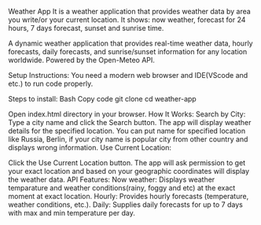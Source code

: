 Weather App 
It is a weather application that provides weather data by area you write/or your current location. It shows: now weather, forecast for 24 hours, 7 days forecast, sunset and sunrise time. 

A dynamic weather application that provides real-time weather data, hourly forecasts, daily forecasts, and sunrise/sunset information for any location worldwide. Powered by the Open-Meteo API.

Setup Instructions: 
You need a modern web browser and IDE(VScode and etc.) to run code properly. 

Steps to install:
Bash
Copy code 
git clone
cd weather-app

Open index.html directory in your browser.
How It Works:
Search by City:
Type a city name and click the Search button. The app will display weather details for the specified location. You can put name for specified location like Russia, Berlin, if your city name is popular city from other country and displays wrong information.
Use Current Location:

Click the Use Current Location button. The app will ask permission to get your exact location and based on your geographic coordinates will display the weather data.
API Features:
Now weather: Displays weather temparature and weather conditions(rainy, foggy and etc) at the exact moment at exact location.
Hourly: Provides hourly forecasts (temperature, weather conditions, etc.).
Daily: Supplies daily forecasts for up to 7 days with max and min temperature per day. 
